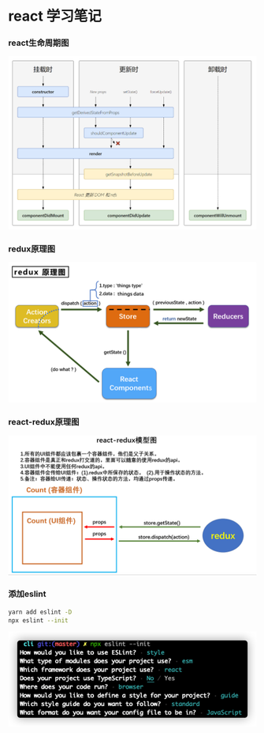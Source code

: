 # react 学习笔记

### react生命周期图
![生命周期](/public/img/react生命周期图.png)

### redux原理图
![redux原理](/public/img/redux原理图.png)

### react-redux原理图
![react-redux原理](/public/img/react-redux原理图.png)

### 添加eslint
```bash
yarn add eslint -D
npx eslint --init
```
![eslint](/public/img/eslint.png)